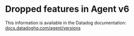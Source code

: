 # Dropped features in Agent v6

This information is available in the Datadog documentation:<br>
[docs.datadoghq.com/agent/versions][1]

[1]: https://docs.datadoghq.com/agent/faq/agent_v6_changes/?tab=agent#features
